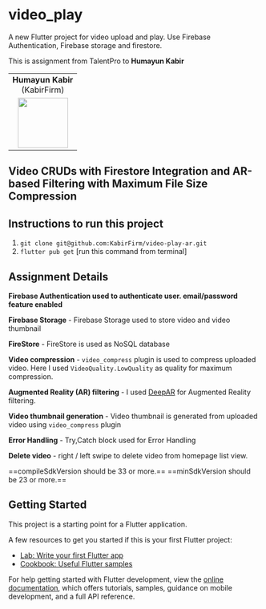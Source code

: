 # video_play

A new Flutter project for video upload and play. Use Firebase Authentication, Firebase storage and firestore.

This is assignment from TalentPro to **Humayun Kabir**

<table>
    <tr>
        <td align="center"><b>Humayun Kabir</b><br>(KabirFirm)</td>
    </tr>
    <tr>
        <td align="center">
            <a href="https://github.com/KabirFirm">
                <image src="https://avatars.githubusercontent.com/u/4075816?s=400&u=878be022ef2a075c9da17604ac2cf4b70e55b9d4&v=4" width=100>
            </a>
        </td>
</table>

## Video CRUDs with Firestore Integration and AR-based Filtering with Maximum File Size Compression

## Instructions to run this project
1. `git clone git@github.com:KabirFirm/video-play-ar.git`
2. `flutter pub get` [run this command from terminal]

## Assignment Details

**Firebase Authentication used to authenticate user. email/password feature enabled**

**Firebase Storage** - Firebase Storage used to store video and video thumbnail 

**FireStore** - FireStore is used as NoSQL database

**Video compression** - `video_compress` plugin is used to compress uploaded video. Here I used `VideoQuality.LowQuality` as quality for maximum compression.

**Augmented Reality (AR) filtering** - I used [DeepAR](https://www.deepar.ai/) for Augmented Reality filtering.

**Video thumbnail generation** - Video thumbnail is generated from uploaded video using `video_compress` plugin

**Error Handling** - Try,Catch block used for Error Handling

**Delete video** - right / left swipe to delete video from homepage list view.

==compileSdkVersion should be 33 or more.==
==minSdkVersion should be 23 or more.==

## Getting Started

This project is a starting point for a Flutter application.

A few resources to get you started if this is your first Flutter project:

- [Lab: Write your first Flutter app](https://docs.flutter.dev/get-started/codelab)
- [Cookbook: Useful Flutter samples](https://docs.flutter.dev/cookbook)

For help getting started with Flutter development, view the
[online documentation](https://docs.flutter.dev/), which offers tutorials,
samples, guidance on mobile development, and a full API reference.

